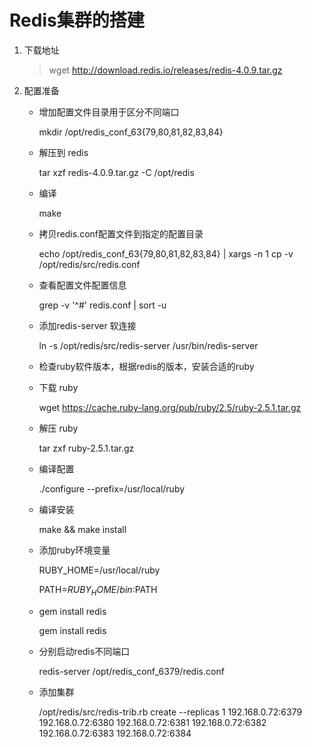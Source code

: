 # Redis集群的搭建
1. 下载地址
   > wget http://download.redis.io/releases/redis-4.0.9.tar.gz
2. 配置准备
    * 增加配置文件目录用于区分不同端口
    
        mkdir /opt/redis_conf_63{79,80,81,82,83,84}
    * 解压到 redis
        
        tar xzf redis-4.0.9.tar.gz -C /opt/redis
    * 编译 
        
        make
    * 拷贝redis.conf配置文件到指定的配置目录
        
        echo /opt/redis_conf_63{79,80,81,82,83,84} | xargs -n 1 cp -v /opt/redis/src/redis.conf
    * 查看配置文件配置信息 
        
        grep -v '^#' redis.conf | sort -u
    * 添加redis-server 软连接
        
        ln -s /opt/redis/src/redis-server /usr/bin/redis-server
    * 检查ruby软件版本，根据redis的版本，安装合适的ruby
    * 下载 ruby
        
        wget https://cache.ruby-lang.org/pub/ruby/2.5/ruby-2.5.1.tar.gz
    * 解压 ruby
        
        tar zxf ruby-2.5.1.tar.gz
    * 编译配置 
        
        \./configure --prefix=/usr/local/ruby
    * 编译安装 
        
        make && make install
    * 添加ruby环境变量
        
        RUBY_HOME=/usr/local/ruby
        
        PATH=$RUBY_HOME/bin:$PATH
    * gem install redis 
        
        gem install redis
        
    * 分别启动redis不同端口
        
        redis-server /opt/redis_conf_6379/redis.conf
    * 添加集群
        
        /opt/redis/src/redis-trib.rb create --replicas 1 192.168.0.72:6379 192.168.0.72:6380 192.168.0.72:6381 192.168.0.72:6382 192.168.0.72:6383 192.168.0.72:6384
        